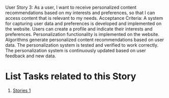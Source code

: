 User Story 3: As a user, I want to receive personalized content recommendations based on my interests and preferences, so that I can access content that is relevant to my needs.
Acceptance Criteria:
A system for capturing user data and preferences is developed and implemented on the website.
Users can create a profile and indicate their interests and preferences.
Personalization functionality is implemented on the website.
Algorithms generate personalized content recommendations based on user data.
The personalization system is tested and verified to work correctly.
The personalization system is continuously updated based on user feedback and new data.



# List Tasks related to this Story
1. [Stories 1](../../../../../../documentation/templates/theme/initiatives/epics/stories/tasks/task_template.md)
